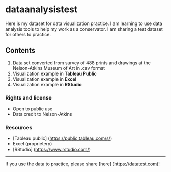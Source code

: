 # dataanalysistest
Here is my dataset for data visualization practice.
I am learning to use data analysis tools to help my work as a conservator. I am sharing a test dataset for others to practice.

## Contents
1. Data set converted from survey of 488 prints and drawings at the Nelson-Atkins Museum of Art in .csv format
2. Visualization example in **Tableau Public**
3. Visualization example in **Excel**
4. Visualization example in **RStudio**

### Rights and license
- Open to public use
- Data credit to Nelson-Atkins

### Resources
- [Tableau public] (https://public.tableau.com/s/)
- Excel (proprietery)
- [RStudio] (https://www.rstudio.com/)
___
If you use the data to practice, please share [here] (https://datatest.com)!



